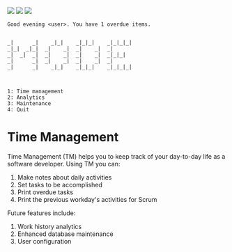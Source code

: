 [![](https://travis-ci.com/ancbro/time-management.svg?branch=master)](https://travis-ci.com/ancbro/time-management)
![](https://img.shields.io/badge/code%20style-PEP8-brightgreen.svg)
![](https://img.shields.io/badge/python-3.8-blue.svg)

                                          
    Good evening <user>. You have 1 overdue items.
    
                                   
    _|      _|    _|_|    _|_|_|    _|_|_|_|  
    _|_|  _|_|  _|    _|  _|    _|  _|        
    _|  _|  _|  _|    _|  _|    _|  _|_|_|    
    _|      _|  _|    _|  _|    _|  _|        
    _|      _|    _|_|    _|_|_|    _|_|_|_|



    1: Time management
    2: Analytics
    3: Maintenance
    4: Quit


# Time Management
Time Management (TM) helps you to keep track of your day-to-day life as a software developer. Using TM you can:

1. Make notes about daily activities
2. Set tasks to be accomplished
3. Print overdue tasks
4. Print the previous workday's activities for Scrum


Future features include:

1. Work history analytics
2. Enhanced database maintenance
3. User configuration